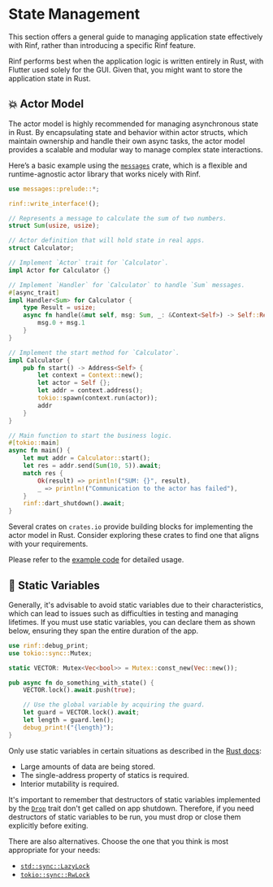 # State Management

This section offers a general guide to managing application state effectively with Rinf, rather than introducing a specific Rinf feature.

Rinf performs best when the application logic is written entirely in Rust, with Flutter used solely for the GUI. Given that, you might want to store the application state in Rust.

## 💥 Actor Model

The actor model is highly recommended for managing asynchronous state in Rust. By encapsulating state and behavior within actor structs, which maintain ownership and handle their own async tasks, the actor model provides a scalable and modular way to manage complex state interactions.

Here’s a basic example using the [`messages`](https://crates.io/crates/messages) crate, which is a flexible and runtime-agnostic actor library that works nicely with Rinf.

```rust title="native/hub/src/lib.rs"
use messages::prelude::*;

rinf::write_interface!();

// Represents a message to calculate the sum of two numbers.
struct Sum(usize, usize);

// Actor definition that will hold state in real apps.
struct Calculator;

// Implement `Actor` trait for `Calculator`.
impl Actor for Calculator {}

// Implement `Handler` for `Calculator` to handle `Sum` messages.
#[async_trait]
impl Handler<Sum> for Calculator {
    type Result = usize;
    async fn handle(&mut self, msg: Sum, _: &Context<Self>) -> Self::Result {
        msg.0 + msg.1
    }
}

// Implement the start method for `Calculator`.
impl Calculator {
    pub fn start() -> Address<Self> {
        let context = Context::new();
        let actor = Self {};
        let addr = context.address();
        tokio::spawn(context.run(actor));
        addr
    }
}

// Main function to start the business logic.
#[tokio::main]
async fn main() {
    let mut addr = Calculator::start();
    let res = addr.send(Sum(10, 5)).await;
    match res {
        Ok(result) => println!("SUM: {}", result),
        _ => println!("Communication to the actor has failed"),
    }
    rinf::dart_shutdown().await;
}
```

Several crates on `crates.io` provide building blocks for implementing the actor model in Rust. Consider exploring these crates to find one that aligns with your requirements.

Please refer to the [example code](https://github.com/cunarist/rinf/tree/main/flutter_package/example) for detailed usage.

## 🧱 Static Variables

Generally, it's advisable to avoid static variables due to their characteristics, which can lead to issues such as difficulties in testing and managing lifetimes. If you must use static variables, you can declare them as shown below, ensuring they span the entire duration of the app.

```rust title="Rust"
use rinf::debug_print;
use tokio::sync::Mutex;

static VECTOR: Mutex<Vec<bool>> = Mutex::const_new(Vec::new());

pub async fn do_something_with_state() {
    VECTOR.lock().await.push(true);

    // Use the global variable by acquiring the guard.
    let guard = VECTOR.lock().await;
    let length = guard.len();
    debug_print!("{length}");
}
```

Only use static variables in certain situations as described in the [Rust docs](https://doc.rust-lang.org/reference/items/static-items.html):

- Large amounts of data are being stored.
- The single-address property of statics is required.
- Interior mutability is required.

It's important to remember that destructors of static variables implemented by the [`Drop`](https://doc.rust-lang.org/rust-by-example/trait/drop.html) trait don't get called on app shutdown. Therefore, if you need destructors of static variables to be run, you must drop or close them explicitly before exiting.

There are also alternatives. Choose the one that you think is most appropriate for your needs:

- [`std::sync::LazyLock`](https://doc.rust-lang.org/std/sync/struct.LazyLock.html)
- [`tokio::sync::RwLock`](https://docs.rs/tokio/latest/tokio/sync/struct.RwLock.html)
